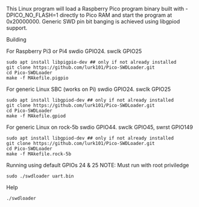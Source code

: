 This Linux program will load a Raspberry Pico program binary built with -DPICO_NO_FLASH=1 directly to Pico RAM and start the program
at 0x20000000. Generic SWD pin bit banging is achieved using libgpiod support.

Building

For Raspberry Pi3 or Pi4
swdio GPIO24. swclk GPIO25
```
sudo apt install libpigpio-dev ## only if not already installed
git clone https://github.com/lurk101/Pico-SWDLoader.git
cd Pico-SWDLoader
make -f MAkefile.pigpio
```

For generic Linux SBC (works on Pi)
swdio GPIO24. swclk GPIO25
```
sudo apt install libgpiod-dev ## only if not already installed
git clone https://github.com/lurk101/Pico-SWDLoader.git
cd Pico-SWDLoader
make -f MAkefile.gpiod
```

For generic Linux on rock-5b
swdio GPIO44. swclk GPIO45, swrst GPIO149
```
sudo apt install libgpiod-dev ## only if not already installed
git clone https://github.com/lurk101/Pico-SWDLoader.git
cd Pico-SWDLoader
make -f MAkefile.rock-5b
```

Running using default GPIOs 24 & 25
NOTE: Must run with root priviledge
```
sudo ./swdloader uart.bin
```

Help
```
./swdloader
```
